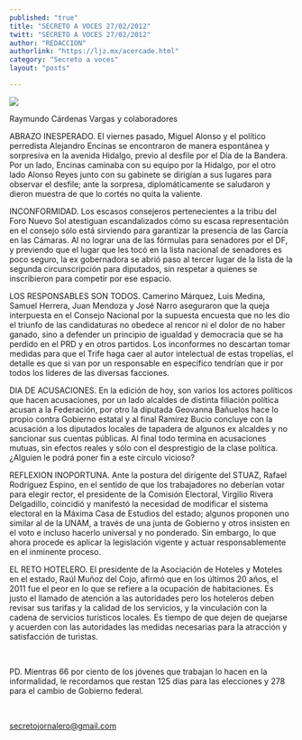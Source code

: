 ```yaml
---
published: "true"
title: "SECRETO A VOCES 27/02/2012"
twitt: "SECRETO A VOCES 27/02/2012"
author: "REDACCION"
authorlink: "https://ljz.mx/acercade.html"
category: "Secreto a voces"
layout: "posts"

---
```

![](http://i.imgur.com/O5nJIBMm.jpg)


  Raymundo Cárdenas Vargas y colaboradores



  ABRAZO INESPERADO. El viernes pasado, Miguel Alonso y el político perredista Alejandro Encinas se encontraron de manera espontánea y sorpresiva en la avenida Hidalgo, previo al desfile por el Día de la Bandera. Por un lado, Encinas caminaba con su equipo por la Hidalgo, por el otro lado Alonso Reyes junto con su gabinete se dirigían a sus lugares para observar el desfile; ante la sorpresa, diplomáticamente se saludaron y dieron muestra de que lo cortés no quita la valiente.



  INCONFORMIDAD. Los escasos consejeros pertenecientes a la tribu del Foro Nuevo Sol atestiguan escandalizados cómo su escasa representación en el consejo sólo está sirviendo para garantizar la presencia de las García en las Cámaras. Al no lograr una de las fórmulas para senadores por el DF, y previendo que el lugar que les tocó en la lista nacional de senadores es poco seguro, la ex gobernadora se abrió paso al tercer lugar de la lista de la segunda circunscripción para diputados, sin respetar a quienes se inscribieron para competir por ese espacio.



  LOS RESPONSABLES SON TODOS. Camerino Márquez, Luis Medina, Samuel Herrera, Juan Mendoza y José Narro aseguraron que la queja interpuesta en el Consejo Nacional por la supuesta encuesta que no les dio el triunfo de las candidaturas no obedece al rencor ni el dolor de no haber ganado, sino a defender un principio de igualdad y democracia que se ha perdido en el PRD y en otros partidos. Los inconformes no descartan tomar medidas para que el Trife haga caer al autor intelectual de estas tropelías, el detalle es que si van por un responsable en específico tendrían que ir por todos los líderes de las diversas facciones.



  DIA DE ACUSACIONES. En la edición de hoy, son varios los actores políticos que hacen acusaciones, por un lado alcaldes de distinta filiación política acusan a la Federación, por otro la diputada Geovanna Bañuelos hace lo propio contra Gobierno estatal y al final Ramírez Bucio concluye con la acusación a los diputados locales de tapadera de algunos ex alcaldes y no sancionar sus cuentas públicas. Al final todo termina en acusaciones mutuas, sin efectos reales y sólo con el desprestigio de la clase política. ¿Alguien le podrá poner fin a este círculo vicioso?



  REFLEXION INOPORTUNA. Ante la postura del dirigente del STUAZ, Rafael Rodríguez Espino, en el sentido de que los trabajadores no deberían votar para elegir rector, el presidente de la Comisión Electoral, Virgilio Rivera Delgadillo, coincidió y manifestó la necesidad de modificar el sistema electoral en la Máxima Casa de Estudios del estado; algunos proponen uno similar al de la UNAM, a través de una junta de Gobierno y otros insisten en el voto e incluso hacerlo universal y no ponderado. Sin embargo, lo que ahora procede es aplicar la legislación vigente y actuar responsablemente en el inminente proceso.



  EL RETO HOTELERO. El presidente de la Asociación de Hoteles y Moteles en el estado, Raúl Muñoz del Cojo, afirmó que en los últimos 20 años, el 2011 fue el peor en lo que se refiere a la ocupación de habitaciones. Es justo el llamado de atención a las autoridades pero los hoteleros deben revisar sus tarifas y la calidad de los servicios, y la vinculación con la cadena de servicios turísticos locales. Es tiempo de que dejen de quejarse y acuerden con las autoridades las medidas necesarias para la atracción y satisfacción de turistas.



   



  PD. Mientras 66 por ciento de los jóvenes que trabajan lo hacen en la informalidad, le recordamos que restan 125 días para las elecciones y 278 para el cambio de Gobierno federal.



   



  secretojornalero@gmail.com



   

